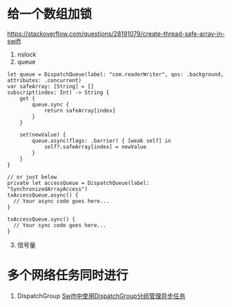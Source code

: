 #  给一个数组加锁
https://stackoverflow.com/questions/28191079/create-thread-safe-array-in-swift

1. nslock
2. queue
```
let queue = DispatchQueue(label: "com.readerWriter", qos: .background, attributes: .concurrent)
var safeArray: [String] = []
subscript(index: Int) -> String {
    get {
        queue.sync {
            return safeArray[index]
        }
    }

    set(newValue) {
        queue.async(flags: .barrier) { [weak self] in
            self?.safeArray[index] = newValue
        }
    }
}

// or just below
private let accessQueue = DispatchQueue(label: "SynchronizedArrayAccess")
txAccessQueue.async() {
  // Your async code goes here...
}

txAccessQueue.sync() {
  // Your sync code goes here...
}
```
3. 信号量


# 多个网络任务同时进行

1. DispatchGroup
[Swift中使用DispatchGroup分组管理异步任务](https://www.jianshu.com/p/14af1b27ca60)


